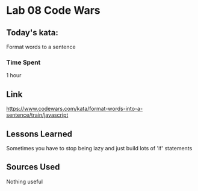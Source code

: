 # Lab 08 Code Wars

## Today's kata:
Format words to a sentence

### Time Spent
1 hour

## Link
https://www.codewars.com/kata/format-words-into-a-sentence/train/javascript

## Lessons Learned
Sometimes you have to stop being lazy and just build lots of 'if' statements

## Sources Used
Nothing useful
